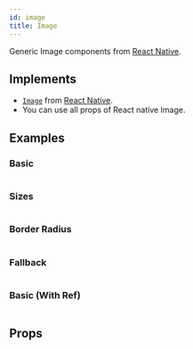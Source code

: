 ```yaml
---
id: image
title: Image
---
```


Generic Image components from [React Native](https://reactnative.dev).

## Implements

- [`Image`](https://reactnative.dev/docs/image) from [React Native](https://reactnative.dev).
- You can use all props of React native Image.

## Examples

### Basic

```ComponentSnackPlayer path=primitives,image,Basic.tsx

```

### Sizes

```ComponentSnackPlayer path=primitives,image,Sizes.tsx

```

### Border Radius

```ComponentSnackPlayer path=primitives,image,BorderRadius.tsx

```

### Fallback

```ComponentSnackPlayer path=primitives,image,FallbackSupport.tsx

```

### Basic (With Ref)

```ComponentSnackPlayer path=primitives,image,WithRef.tsx

```

## Props

```ComponentPropTable path=primitives,Image,index.tsx  showStylingProps=true

```

<!--
### Image

| Name           | Type                         | Description                                                             | Default |
| -------------- | ---------------------------- | ----------------------------------------------------------------------- | ------- |
| fallbackSource | ImageSourcePropType          | In event there was an error loading the src, specify a fallback source. | -       |
| alt            | string                       | The alt text that describes the image                                   | -       |
| ignoreFallback | boolean                      | Opt out of the fallbackSource logic and show alternative text           | -       |
| size           | number                       | Define the box size of image.                                           | -       |
| \_alt          | [`TextProps`](text.md#props) | Text styling for alt.                                                   | -       | -->
